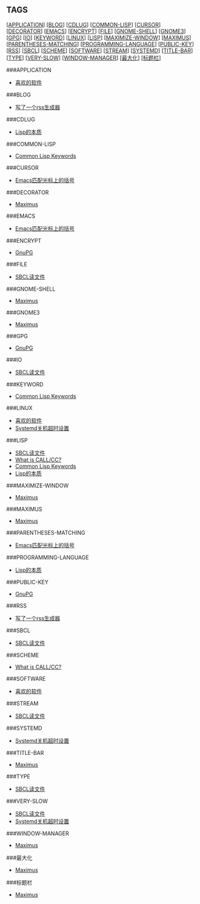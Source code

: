 TAGS
----

[[APPLICATION](#APPLICATION)] [[BLOG](#BLOG)] [[CDLUG](#CDLUG)] [[COMMON-LISP](#COMMON-LISP)] [[CURSOR](#CURSOR)] [[DECORATOR](#DECORATOR)] [[EMACS](#EMACS)] [[ENCRYPT](#ENCRYPT)] [[FILE](#FILE)] [[GNOME-SHELL](#GNOME-SHELL)] [[GNOME3](#GNOME3)] [[GPG](#GPG)] [[IO](#IO)] [[KEYWORD](#KEYWORD)] [[LINUX](#LINUX)] [[LISP](#LISP)] [[MAXIMIZE-WINDOW](#MAXIMIZE-WINDOW)] [[MAXIMUS](#MAXIMUS)] [[PARENTHESES-MATCHING](#PARENTHESES-MATCHING)] [[PROGRAMMING-LANGUAGE](#PROGRAMMING-LANGUAGE)] [[PUBLIC-KEY](#PUBLIC-KEY)] [[RSS](#RSS)] [[SBCL](#SBCL)] [[SCHEME](#SCHEME)] [[SOFTWARE](#SOFTWARE)] [[STREAM](#STREAM)] [[SYSTEMD](#SYSTEMD)] [[TITLE-BAR](#TITLE-BAR)] [[TYPE](#TYPE)] [[VERY-SLOW](#VERY-SLOW)] [[WINDOW-MANAGER](#WINDOW-MANAGER)] [[最大化](#最大化)] [[标题栏](#标题栏)] 

###APPLICATION<a name="APPLICATION"/>

* [喜欢的软件](./02_favorite_software.md)

###BLOG<a name="BLOG"/>

* [写了一个rss生成器](./08_rss.md)

###CDLUG<a name="CDLUG"/>

* [Lisp的本质](./05_essence_of_lisp.md)

###COMMON-LISP<a name="COMMON-LISP"/>

* [Common Lisp Keywords](./04_common_lisp_keywords.md)

###CURSOR<a name="CURSOR"/>

* [Emacs匹配光标上的括号](./03_emacs_matching_parens_ON_cursor.md)

###DECORATOR<a name="DECORATOR"/>

* [Maximus](./01_maximus.md)

###EMACS<a name="EMACS"/>

* [Emacs匹配光标上的括号](./03_emacs_matching_parens_ON_cursor.md)

###ENCRYPT<a name="ENCRYPT"/>

* [GnuPG](./07_gpg.md)

###FILE<a name="FILE"/>

* [SBCL读文件](./06_sbcl_reading_file.md)

###GNOME-SHELL<a name="GNOME-SHELL"/>

* [Maximus](./01_maximus.md)

###GNOME3<a name="GNOME3"/>

* [Maximus](./01_maximus.md)

###GPG<a name="GPG"/>

* [GnuPG](./07_gpg.md)

###IO<a name="IO"/>

* [SBCL读文件](./06_sbcl_reading_file.md)

###KEYWORD<a name="KEYWORD"/>

* [Common Lisp Keywords](./04_common_lisp_keywords.md)

###LINUX<a name="LINUX"/>

* [喜欢的软件](./02_favorite_software.md)
* [Systemd关机超时设置](./systemd_timeout.md)

###LISP<a name="LISP"/>

* [SBCL读文件](./06_sbcl_reading_file.md)
* [What is CALL/CC?](./00_what_is_call_cc.md)
* [Common Lisp Keywords](./04_common_lisp_keywords.md)
* [Lisp的本质](./05_essence_of_lisp.md)

###MAXIMIZE-WINDOW<a name="MAXIMIZE-WINDOW"/>

* [Maximus](./01_maximus.md)

###MAXIMUS<a name="MAXIMUS"/>

* [Maximus](./01_maximus.md)

###PARENTHESES-MATCHING<a name="PARENTHESES-MATCHING"/>

* [Emacs匹配光标上的括号](./03_emacs_matching_parens_ON_cursor.md)

###PROGRAMMING-LANGUAGE<a name="PROGRAMMING-LANGUAGE"/>

* [Lisp的本质](./05_essence_of_lisp.md)

###PUBLIC-KEY<a name="PUBLIC-KEY"/>

* [GnuPG](./07_gpg.md)

###RSS<a name="RSS"/>

* [写了一个rss生成器](./08_rss.md)

###SBCL<a name="SBCL"/>

* [SBCL读文件](./06_sbcl_reading_file.md)

###SCHEME<a name="SCHEME"/>

* [What is CALL/CC?](./00_what_is_call_cc.md)

###SOFTWARE<a name="SOFTWARE"/>

* [喜欢的软件](./02_favorite_software.md)

###STREAM<a name="STREAM"/>

* [SBCL读文件](./06_sbcl_reading_file.md)

###SYSTEMD<a name="SYSTEMD"/>

* [Systemd关机超时设置](./systemd_timeout.md)

###TITLE-BAR<a name="TITLE-BAR"/>

* [Maximus](./01_maximus.md)

###TYPE<a name="TYPE"/>

* [SBCL读文件](./06_sbcl_reading_file.md)

###VERY-SLOW<a name="VERY-SLOW"/>

* [SBCL读文件](./06_sbcl_reading_file.md)
* [Systemd关机超时设置](./systemd_timeout.md)

###WINDOW-MANAGER<a name="WINDOW-MANAGER"/>

* [Maximus](./01_maximus.md)

###最大化<a name="最大化"/>

* [Maximus](./01_maximus.md)

###标题栏<a name="标题栏"/>

* [Maximus](./01_maximus.md)

